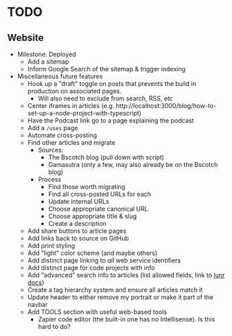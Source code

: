 # TODO

## Website

- Milestone: Deployed
  - Add a sitemap
  - Inform Google Search of the sitemap & trigger indexing
- Miscellaneous future features
  - Hook up a "draft" toggle on posts that prevents the build in production on associated pages.
    - Will also need to exclude from search, RSS, etc
  - Center iframes in articles (e.g. http://localhost:3000/blog/how-to-set-up-a-node-project-with-typescript)
  - Have the Podcast link go to a page explaining the podcast
  - Add a `/uses` page
  - Automate cross-posting
  - Find other articles and migrate
    - Sources:
      - The Bscotch blog (pull down with script)
      - Gamasutra (only a few, may also already be on the Bscotch blog)
    - Process
      - Find those worth migrating
      - Find all cross-posted URLs for each
      - Update internal URLs
      - Choose appropriate canonical URL
      - Choose appropriate title & slug
      - Create a description
  - Add share buttons to article pages
  - Add links back to source on GitHub
  - Add print styling
  - Add "light" color scheme (and maybe others)
  - Add distinct page linking to _all_ web service identifiers
  - Add distinct page for code projects with info
  - Add "advanced" search info to articles (list allowed fields, link to [lunr docs](https://lunrjs.com/guides/searching.html))
  - Create a tag hierarchy system and ensure all articles match it
  - Update header to either remove my portrait or make it part of the navbar
  - Add TOOLS section with useful web-based tools
    - Zapier code editor (the built-in one has no Intellisense). Is this hard to do?

